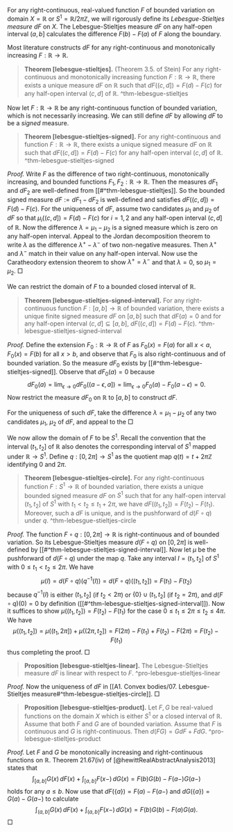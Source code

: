 For any right-continuous, real-valued function $F$ of bounded variation on domain $X = \mathbb{R}$ or $S^1 = \mathbb{R} / 2\pi \mathbb{Z}$, we will rigorously define its _Lebesgue-Stieltjes measure_ $dF$ on $X$. The Lebesgue-Stieltjes measure $dF$ on any half-open interval $(a, b]$ calculates the difference $F(b) - F(a)$ of $F$ along the boundary.

Most literature constructs $dF$ for any right-continuous and monotonically increasing $F : \mathbb{R} \to \mathbb{R}$.

> __Theorem [lebesgue-stieltjes].__ (Theorem 3.5. of Stein) For any right-continuous and monotonically increasing function $F : \mathbb{R} \to \mathbb{R}$, there exists a unique measure $dF$ on $\mathbb{R}$ such that $dF((c, d]) = F(d) - F(c)$ for any half-open interval $(c, d]$ of $\mathbb{R}$.
> ^thm-lebesgue-stieltjes

Now let $F : \mathbb{R} \to \mathbb{R}$ be any right-continuous function of bounded variation, which is not necessarily increasing. We can still define $dF$ by allowing $dF$ to be a _signed_ measure.

> __Theorem [lebesgue-stieltjes-signed].__ For any right-continuous and  function $F : \mathbb{R} \to \mathbb{R}$, there exists a unique signed measure $dF$ on $\mathbb{R}$ such that $dF((c, d]) = F(d) - F(c)$ for any half-open interval $(c, d]$ of $\mathbb{R}$.
> ^thm-lebesgue-stieltjes-signed

_Proof._ Write $F$ as the difference of two right-continuous, monotonically increasing, and bounded functions $F_1, F_2 : \mathbb{R} \to \mathbb{R}$. Then the measures $dF_1$ and $dF_2$ are well-defined from [[#^thm-lebesgue-stieltjes]]. So the bounded signed measure $dF := dF_1 - dF_2$ is well-defined and satisfies $dF((c, d]) = F(d) - F(c)$. For the uniqueness of $dF$, assume two candidates $\mu_1$ and $\mu_2$ of $dF$ so that $\mu_i((c, d]) = F(d) - F(c)$ for $i=1,2$ and any half-open interval $(c, d]$ of $\mathbb{R}$. Now the difference $\lambda = \mu_1 - \mu_2$ is a signed measure which is zero on any half-open interval. Appeal to the Jordan decomposition theorem to write $\lambda$ as the difference $\lambda^+ - \lambda^-$ of two non-negative measures. Then $\lambda^+$ and $\lambda^-$ match in their value on any half-open interval. Now use the Caratheodory extension theorem to show $\lambda^+ = \lambda^-$ and that $\lambda = 0$, so $\mu_1 = \mu_2$. □

We can restrict the domain of $F$ to a bounded closed interval of $\mathbb{R}$.

> __Theorem [lebesgue-stieltjes-signed-interval].__ For any right-continuous function $F : [a, b] \to \mathbb{R}$ of bounded variation, there exists a unique finite signed measure $dF$ on $[a, b]$ such that $dF(a) = 0$ and for any half-open interval $(c, d] \subseteq [a, b]$, $dF\left( (c, d] \right) = F(d) - F(c)$.
> ^thm-lebesgue-stieltjes-signed-interval

_Proof._ Define the extension $F_0 : \mathbb{R} \to \mathbb{R}$ of $F$ as $F_0(x) = F(a)$ for all $x < a$, $F_0(x) = F(b)$ for all $x > b$, and observe that $F_0$ is also right-continuous and of bounded variation. So the measure $dF_0$ exists by [[#^thm-lebesgue-stieltjes-signed]]. Observe that $dF_0(a) = 0$ because 
$$
dF_0(a) = \lim_{ \epsilon \to 0 } dF_0((a - \epsilon, a]) = \lim_{ \epsilon \to 0 } F_0(a) - F_0(a - \epsilon) = 0.
$$
Now restrict the measure $dF_0$ on $\mathbb{R}$ to $[a, b]$ to construct $dF$.

For the uniqueness of such $dF$, take the difference $\lambda = \mu_1 - \mu_2$ of any two candidates $\mu_1$, $\mu_2$ of $dF$, and appeal to the  □

We now allow the domain of $F$ to be $S^1$. Recall the convention that the interval $(t_1, t_2]$ of $\mathbb{R}$ also denotes the corresponding interval of $S^1$ mapped under $\mathbb{R} \to S^1$. Define $q : [0, 2\pi] \to S^1$ as the quotient map $q(t) = t + 2\pi \mathbb{Z}$ identifying $0$ and $2\pi$.

> __Theorem [lebesgue-stieltjes-circle].__ For any right-continuous function $F : S^1 \to \mathbb{R}$ of bounded variation, there exists a unique bounded signed measure $dF$ on $S^1$ such that for any half-open interval $(t_1, t_2]$ of $S^1$ with $t_1 < t_2 \leq t_1 + 2\pi$, we have $dF((t_1, t_2]) = F(t_2) - F(t_1)$. Moreover, such a $dF$ is unique, and is the pushforward of $d(F \circ q)$ under $q$.
> ^thm-lebesgue-stieltjes-circle

_Proof._ The function $F \circ q : [0, 2\pi] \to \mathbb{R}$ is right-continuous and of bounded variation. So its Lebesgue-Stieltjes measure $d(F \circ q)$ on $[0, 2\pi]$ is well-defined by [[#^thm-lebesgue-stieltjes-signed-interval]]. Now let $\mu$ be the pushforward of $d(F \circ q)$ under the map $q$. Take any interval $I = (t_1, t_2]$ of $S^1$ with $0 \leq t_1 < t_2 \leq 2\pi$. We have
$$
\mu(I) = d(F \circ q)(q^{-1}(I)) = d(F \circ q)((t_1, t_2]) = F(t_1) - F(t_2)
$$
because $q^{-1}(I)$ is either $(t_1, t_2]$ (if $t_2 < 2\pi$) or $\left\{ 0 \right\} \cup (t_1, t_2]$ (if $t_2 = 2\pi$), and $d(F \circ q)(0) = 0$ by definition ([[#^thm-lebesgue-stieltjes-signed-interval]]). Now it suffices to show $\mu((t_1, t_2]) = F(t_2) - F(t_1)$ for the case $0 \leq t_1 \leq 2\pi \leq t_2 \leq 4\pi$. We have
$$
\mu((t_1, t_2]) = \mu((t_1, 2\pi]) + \mu((2\pi, t_2]) = F(2\pi) - F(t_1) + F(t_2) - F(2\pi) = F(t_2) - F(t_1)
$$
thus completing the proof. □

> __Proposition [lebesgue-stieltjes-linear].__ The Lebesgue-Stieltjes measure $dF$ is linear with respect to $F$.
> ^pro-lebesgue-stieltjes-linear

_Proof._ Now the uniqueness of $dF$ in [[A1. Convex bodies/07. Lebesgue-Stieltjes measure#^thm-lebesgue-stieltjes-circle]]. □

> __Proposition [lebesgue-stieltjes-product].__ Let $F, G$ be real-valued functions on the domain $X$ which is either $S^1$ or a closed interval of $\mathbb{R}$. Assume that both $F$ and $G$ are of bounded variation. Assume that $F$ is continuous and $G$ is right-continuous. Then $d(FG) = G dF + F dG$.
> ^pro-lebesgue-stieltjes-product

_Proof._ Let $F$ and $G$ be monotonically increasing and right-continuous functions on $\mathbb{R}$. Theorem 21.67(iv) of [@hewittRealAbstractAnalysis2013] states that
$$
\int_{[a, b]} G(x)\, dF(x) + \int_{[a, b]} F(x-) \, dG(x) = F(b) G(b) - F(a-) G(a-)
$$
holds for any $a \leq b$. Now use that $dF(\{a\}) = F(a) - F(a-)$ and $dG(\left\{ a \right\}) = G(a) - G(a-)$ to calculate
$$
\int_{(a, b]} G(x)\, dF(x) + \int_{(a, b]} F(x-) \, dG(x) = F(b) G(b) - F(a) G(a).
$$
□
